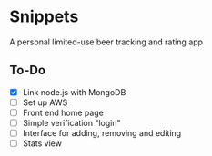 # Snippets

A personal limited-use beer tracking and rating app

## To-Do
- [x] Link node.js with MongoDB
- [ ] Set up AWS
- [ ] Front end home page
- [ ] Simple verification "login"
- [ ] Interface for adding, removing and editing
- [ ] Stats view
